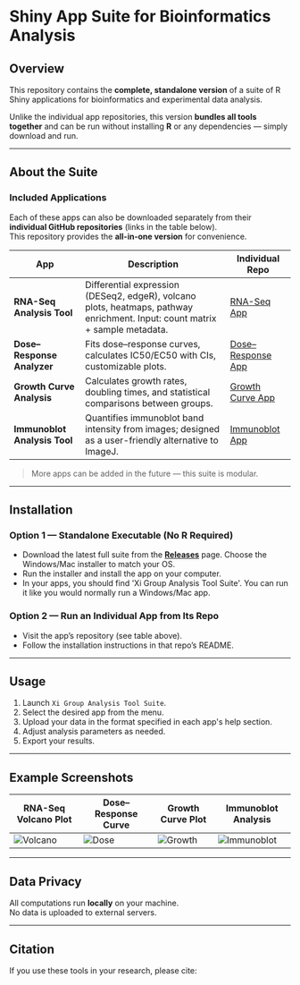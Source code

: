 # Shiny App Suite for Bioinformatics Analysis

## Overview
This repository contains the **complete, standalone version** of a suite of R Shiny applications for bioinformatics and experimental data analysis.  

Unlike the individual app repositories, this version **bundles all tools together** and can be run without installing **R** or any dependencies — simply download and run.  

---

## About the Suite

### Included Applications
Each of these apps can also be downloaded separately from their **individual GitHub repositories** (links in the table below).  
This repository provides the **all-in-one version** for convenience.

| App | Description | Individual Repo |
|-----|-------------|-----------------|
| **RNA-Seq Analysis Tool** | Differential expression (DESeq2, edgeR), volcano plots, heatmaps, pathway enrichment. Input: count matrix + sample metadata. | [RNA-Seq App](https://github.com/Andy-Ring/DESeq2-Shiny-App) |
| **Dose–Response Analyzer** | Fits dose–response curves, calculates IC50/EC50 with CIs, customizable plots. | [Dose–Response App](https://github.com/Andy-Ring/Dose-Response-Shiny-App) |
| **Growth Curve Analysis** | Calculates growth rates, doubling times, and statistical comparisons between groups. | [Growth Curve App](https://github.com/Andy-Ring/Cell-Growth-Curve-Analysis-Tool) |
| **Immunoblot Analysis Tool** | Quantifies immunoblot band intensity from images; designed as a user-friendly alternative to ImageJ. | [Immunoblot App](https://github.com/Andy-Ring/Immunoblot-Analysis-Tool) |

> More apps can be added in the future — this suite is modular.

---

## Installation

### Option 1 — Standalone Executable (No R Required)
- Download the latest full suite from the **[Releases](../../releases)** page. Choose the Windows/Mac installer to match your OS.
- Run the installer and install the app on your computer.
- In your apps, you should find 'Xi Group Analysis Tool Suite'. You can run it like you would normally run a Windows/Mac app.

### Option 2 — Run an Individual App from Its Repo
- Visit the app’s repository (see table above).
- Follow the installation instructions in that repo’s README.

---

## Usage
1. Launch `Xi Group Analysis Tool Suite`.
2. Select the desired app from the menu.
3. Upload your data in the format specified in each app's help section.
4. Adjust analysis parameters as needed.
5. Export your results.

---

## Example Screenshots
| RNA-Seq Volcano Plot | Dose–Response Curve | Growth Curve Plot | Immunoblot Analysis |
|----------------------|--------------------|-------------------|---------------------|
| ![Volcano](images/volcano_example.png) | ![Dose](images/dose_example.png) | ![Growth](images/growth_example.png) | ![Immunoblot](images/immunoblot_example.png) |

---

## Data Privacy
All computations run **locally** on your machine.  
No data is uploaded to external servers.

---

## Citation
If you use these tools in your research, please cite:
